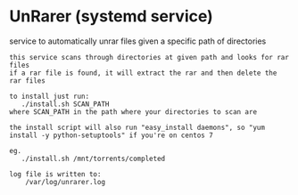 # UnRarer (systemd service)
service to automatically unrar files given a specific path of directories
```
this service scans through directories at given path and looks for rar files
if a rar file is found, it will extract the rar and then delete the rar files

to install just run:
   ./install.sh SCAN_PATH
where SCAN_PATH in the path where your directories to scan are

the install script will also run "easy_install daemons", so "yum install -y python-setuptools" if you're on centos 7

eg. 
   ./install.sh /mnt/torrents/completed

log file is written to:
    /var/log/unrarer.log

```
